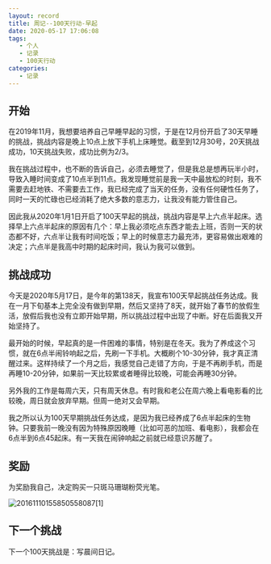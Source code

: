 ```yaml
---
layout: record
title: 周记--100天行动-早起
date: 2020-05-17 17:06:08
tags:
   - 个人
   - 记录
   - 100天行动
categories:
   - 记录
---
```


## 开始

在2019年11月，我想要培养自己早睡早起的习惯，于是在12月份开启了30天早睡的挑战，挑战内容是晚上10点上放下手机上床睡觉。截至到12月30号，20天挑战成功，10天挑战失败，成功比例为2/3。

我在挑战过程中，也不断的告诉自己，必须去睡觉了，但是我总是想再玩半小时，导致入睡时间变成了10点半到11点。我发现睡觉前是我一天中最放松的时刻，我不需要去赶地铁、不需要去工作，我已经完成了当天的任务，没有任何硬性任务了，同时一天的忙碌也已经消耗了绝大多数的意志力，让我没有能力管住自己。

因此我从2020年1月1日开启了100天早起的挑战，挑战内容是早上六点半起床。选择早上六点半起床的原因有几个：早上我必须吃点东西才能去上班，否则一天的状态都不好，六点半让我有时间吃饭；早上的时候意志力最充沛，更容易做出艰难的决定；六点半是我高中时期的起床时间，我认为我可以做到。

## 挑战成功

今天是2020年5月17日，是今年的第138天，我宣布100天早起挑战任务达成。我在一月下旬基本上完全没有做到早期，然后又坚持了8天，就开始了春节的放假生活，放假后我也没有立即开始早期，所以挑战过程中出现了中断。好在后面我又开始坚持了。

最开始的时候，早起真的是一件困难的事情，特别是在冬天。我为了养成这个习惯，就在6点半闹铃响起之后，先刷一下手机。大概刷个10-30分钟，我才真正清醒过来。这样持续了一个月之后，我感觉自己走错了方向，于是不再刷手机，而是再睡10-20分钟，如果前一天比较累或者睡得比较晚，可能会再睡30分钟。

另外我的工作是每周六天，只有周天休息。有时我和老公在周六晚上看电影看的比较晚，周日就会放弃早期。但周一绝对又会早期。

我之所以认为100天早期挑战任务达成，是因为我已经养成了6点半起床的生物钟。只要我前一晚没有因为特殊原因晚睡（比如可恶的加班、看电影），我都会在6点半到6点45起床。有一天我在闹钟响起之前就已经意识苏醒了。



## 奖励

为奖励我自己，决定购买一只斑马珊瑚粉荧光笔。

![20161110155850558087[1]](20161110155850558087[1].jpg)

## 下一个挑战

下一个100天挑战是：写晨间日记。